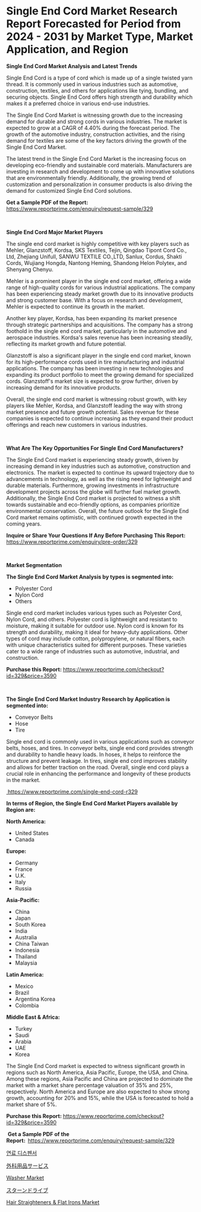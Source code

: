 <p><h1>Single End Cord Market Research Report Forecasted for Period from 2024 -  2031 by Market Type, Market Application, and Region</h1></p><p><strong>Single End Cord Market Analysis and Latest Trends</strong></p>
<p><p>Single End Cord is a type of cord which is made up of a single twisted yarn thread. It is commonly used in various industries such as automotive, construction, textiles, and others for applications like tying, bundling, and securing objects. Single End Cord offers high strength and durability which makes it a preferred choice in various end-use industries.</p><p>The Single End Cord Market is witnessing growth due to the increasing demand for durable and strong cords in various industries. The market is expected to grow at a CAGR of 4.40% during the forecast period. The growth of the automotive industry, construction activities, and the rising demand for textiles are some of the key factors driving the growth of the Single End Cord Market.</p><p>The latest trend in the Single End Cord Market is the increasing focus on developing eco-friendly and sustainable cord materials. Manufacturers are investing in research and development to come up with innovative solutions that are environmentally friendly. Additionally, the growing trend of customization and personalization in consumer products is also driving the demand for customized Single End Cord solutions.</p></p>
<p><strong>Get a Sample PDF of the Report:&nbsp;</strong> <a href="https://www.reportprime.com/enquiry/request-sample/329">https://www.reportprime.com/enquiry/request-sample/329</a></p>
<p>&nbsp;</p>
<p><strong>Single End Cord Major Market Players</strong></p>
<p><p>The single end cord market is highly competitive with key players such as Mehler, Glanzstoff, Kordsa, SKS Textiles, Tejin, Qingdao Tipont Cord Co., Ltd, Zhejiang Unifull, SANWU TEXTILE CO.,LTD, Sanlux, Cordus, Shakti Cords, Wujiang Hongda, Nantong Heming, Shandong Helon Polytex, and Shenyang Chenyu.</p><p>Mehler is a prominent player in the single end cord market, offering a wide range of high-quality cords for various industrial applications. The company has been experiencing steady market growth due to its innovative products and strong customer base. With a focus on research and development, Mehler is expected to continue its growth in the market.</p><p>Another key player, Kordsa, has been expanding its market presence through strategic partnerships and acquisitions. The company has a strong foothold in the single end cord market, particularly in the automotive and aerospace industries. Kordsa's sales revenue has been increasing steadily, reflecting its market growth and future potential.</p><p>Glanzstoff is also a significant player in the single end cord market, known for its high-performance cords used in tire manufacturing and industrial applications. The company has been investing in new technologies and expanding its product portfolio to meet the growing demand for specialized cords. Glanzstoff's market size is expected to grow further, driven by increasing demand for its innovative products.</p><p>Overall, the single end cord market is witnessing robust growth, with key players like Mehler, Kordsa, and Glanzstoff leading the way with strong market presence and future growth potential. Sales revenue for these companies is expected to continue increasing as they expand their product offerings and reach new customers in various industries.</p></p>
<p>&nbsp;</p>
<p><strong>What Are The Key Opportunities For Single End Cord Manufacturers?</strong></p>
<p><p>The Single End Cord market is experiencing steady growth, driven by increasing demand in key industries such as automotive, construction and electronics. The market is expected to continue its upward trajectory due to advancements in technology, as well as the rising need for lightweight and durable materials. Furthermore, growing investments in infrastructure development projects across the globe will further fuel market growth. Additionally, the Single End Cord market is projected to witness a shift towards sustainable and eco-friendly options, as companies prioritize environmental conservation. Overall, the future outlook for the Single End Cord market remains optimistic, with continued growth expected in the coming years.</p></p>
<p><strong>Inquire or Share Your Questions If Any Before Purchasing This Report:</strong> <a href="https://www.reportprime.com/enquiry/pre-order/329">https://www.reportprime.com/enquiry/pre-order/329</a></p>
<p>&nbsp;</p>
<p><strong>Market Segmentation</strong></p>
<p><strong>The Single End Cord Market Analysis by types is segmented into:</strong></p>
<p><ul><li>Polyester Cord</li><li>Nylon Cord</li><li>Others</li></ul></p>
<p><p>Single end cord market includes various types such as Polyester Cord, Nylon Cord, and others. Polyester cord is lightweight and resistant to moisture, making it suitable for outdoor use. Nylon cord is known for its strength and durability, making it ideal for heavy-duty applications. Other types of cord may include cotton, polypropylene, or natural fibers, each with unique characteristics suited for different purposes. These varieties cater to a wide range of industries such as automotive, industrial, and construction.</p></p>
<p><strong>Purchase this Report:&nbsp;</strong><a href="https://www.reportprime.com/checkout?id=329&price=3590">https://www.reportprime.com/checkout?id=329&price=3590</a></p>
<p>&nbsp;</p>
<p><strong>The Single End Cord Market Industry Research by Application is segmented into:</strong></p>
<p><ul><li>Conveyor Belts</li><li>Hose</li><li>Tire</li></ul></p>
<p><p>Single end cord is commonly used in various applications such as conveyor belts, hoses, and tires. In conveyor belts, single end cord provides strength and durability to handle heavy loads. In hoses, it helps to reinforce the structure and prevent leakage. In tires, single end cord improves stability and allows for better traction on the road. Overall, single end cord plays a crucial role in enhancing the performance and longevity of these products in the market.</p></p>
<p><a href="https://www.reportprime.com/single-end-cord-r329">&nbsp;https://www.reportprime.com/single-end-cord-r329</a></p>
<p><strong>In terms of Region, the Single End Cord Market Players available by Region are:</strong></p>
<p>
    <p> <strong> North America: </strong>
        <ul>
            <li>United States</li>
            <li>Canada</li>
        </ul>
        </p> 
    <p> <strong> Europe: </strong>
        <ul>
            <li>Germany</li>
            <li>France</li>
            <li>U.K.</li>
            <li>Italy</li>
            <li>Russia</li>
        </ul>
        </p> 
    <p> <strong> Asia-Pacific: </strong>
        <ul>
            <li>China</li>
            <li>Japan</li>
            <li>South Korea</li>
            <li>India</li>
            <li>Australia</li>
            <li>China Taiwan</li>
            <li>Indonesia</li>
            <li>Thailand</li>
            <li>Malaysia</li>
        </ul>
        </p> 
    <p> <strong> Latin America: </strong>
        <ul>
            <li>Mexico</li>
            <li>Brazil</li>
            <li>Argentina Korea</li>
            <li>Colombia</li>
        </ul>
        </p> 
    <p> <strong> Middle East & Africa: </strong>
        <ul>
            <li>Turkey</li>
            <li>Saudi</li>
            <li>Arabia</li>
            <li>UAE</li>
            <li>Korea</li>
        </ul>
    </p>
    </p>
<p><p>The Single End Cord market is expected to witness significant growth in regions such as North America, Asia Pacific, Europe, the USA, and China. Among these regions, Asia Pacific and China are projected to dominate the market with a market share percentage valuation of 35% and 25%, respectively. North America and Europe are also expected to show strong growth, accounting for 20% and 15%, while the USA is forecasted to hold a market share of 5%.</p></p>
<p><strong>Purchase this Report: </strong><a href="https://www.reportprime.com/checkout?id=329&price=3590">https://www.reportprime.com/checkout?id=329&price=3590</a></p>
<p>&nbsp;<strong>Get a Sample PDF of the Report:&nbsp;&nbsp;</strong><a href="https://www.reportprime.com/enquiry/request-sample/329">https://www.reportprime.com/enquiry/request-sample/329</a></p>
<p><strong></strong></p>
<p><p><a href="https://github.com/royErdmtyan906778/Market-Research-Report-List-1/blob/main/622556567434.md">연료 디스펜서</a></p><p><a href="https://medium.com/@kelsitorphy644/%E6%89%8B%E8%A1%93%E7%94%A8%E5%8C%BB%E7%99%82%E6%A9%9F%E5%99%A8%E5%B8%82%E5%A0%B4%E3%83%AC%E3%83%9D%E3%83%BC%E3%83%88%E3%81%AF-%E3%81%93%E3%81%AE%E5%B8%82%E5%A0%B4%E3%81%AE%E6%9C%80%E6%96%B0%E3%81%AE%E3%83%88%E3%83%AC%E3%83%B3%E3%83%89%E3%82%84%E6%88%90%E9%95%B7%E6%A9%9F%E4%BC%9A%E3%82%92%E6%98%8E%E3%82%89%E3%81%8B%E3%81%AB%E3%81%97%E3%81%BE%E3%81%99-0e04fd12e907">外科用品サービス</a></p><p><a href="https://github.com/kathiaseamanalvaradovlprc2h/Market-Research-Report-List-2/blob/main/washer-market.md">Washer Market</a></p><p><a href="https://medium.com/@kaydenjohns1964/%E3%82%B9%E3%82%BF%E3%83%BC%E3%83%B3%E3%83%89%E3%83%A9%E3%82%A4%E3%83%96%E5%B8%82%E5%A0%B4%E5%88%86%E6%9E%90-%E3%81%9D%E3%81%AEcagr-%E5%B8%82%E5%A0%B4%E3%82%BB%E3%82%B0%E3%83%A1%E3%83%B3%E3%83%86%E3%83%BC%E3%82%B7%E3%83%A7%E3%83%B3-%E3%82%B0%E3%83%AD%E3%83%BC%E3%83%90%E3%83%AB%E7%94%A3%E6%A5%AD%E6%A6%82%E8%A6%81-a1edfde4cd2a">スターンドライブ</a></p><p><a href="https://issuu.com/reportprime-2/docs/hair-straighteners-flat-irons-market-size-2030.ppt">Hair Straighteners & Flat Irons Market</a></p></p>